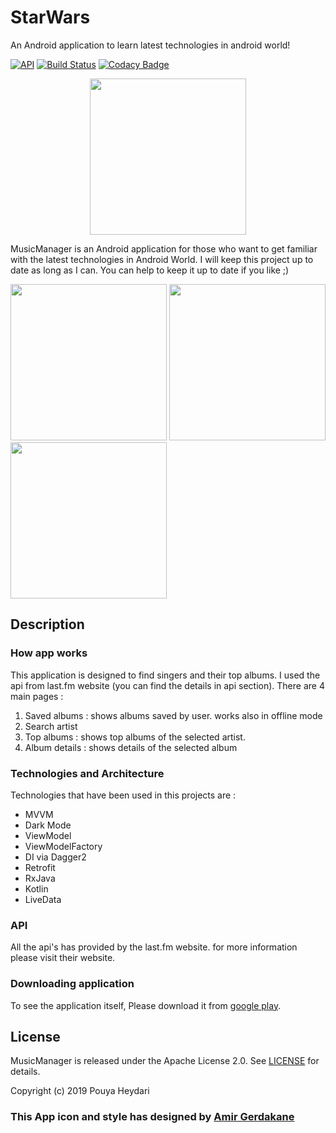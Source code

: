 # StarWars
An Android application to learn latest technologies in android world!

[![API](https://img.shields.io/badge/API-21%2B-brightgreen.svg?style=flat)](https://android-arsenal.com/api?level=21)
[![Build Status](https://travis-ci.org/SirLordPouya/StarWars.svg?branch=master)](https://travis-ci.org/SirLordPouya/StarWars)
[![Codacy Badge](https://api.codacy.com/project/badge/Grade/67a4e8c3a6c240eea8bab676e83c1dbc)](https://www.codacy.com/app/SirLordPouya/MusicManager?utm_source=github.com&amp;utm_medium=referral&amp;utm_content=SirLordPouya/MusicManager&amp;utm_campaign=Badge_Grade)

<p align="center">
<img src="https://raw.githubusercontent.com/SirLordPouya/MusicManager/master/shots/appicon.png" width="250">
</p>

MusicManager is an Android application for those who want to get familiar with the latest technologies in Android World.
I will keep this project up to date as long as I can.
You can help to keep it up to date if you like ;)

<img src="https://raw.githubusercontent.com/SirLordPouya/MusicManager/master/shots/Screenshot_2.png" width="250"> <img src="https://raw.githubusercontent.com/SirLordPouya/MusicManager/master/shots/Screenshot_3.png" width="250"> <img src="https://raw.githubusercontent.com/SirLordPouya/MusicManager/master/shots/Screenshot_4.png" width="250">

## Description

### How app works

This application is designed to find singers and their top albums. I used the api from last.fm website (you can find the details in api section). There are 4 main pages :

1.  Saved albums : shows albums saved by user. works also in offline mode
2.  Search artist
3.  Top albums : shows top albums of the selected artist.
4.  Album details : shows details of the selected album

### Technologies and Architecture

Technologies that have been used in this projects are :

*   MVVM
*   Dark Mode
*   ViewModel
*   ViewModelFactory
*   DI via Dagger2
*   Retrofit
*   RxJava
*   Kotlin
*   LiveData

### API

All the api's has provided by the last.fm website. for more information please visit their website.

### Downloading application

To see the application itself, Please download it from [google play](https://play.google.com/store/apps/details?id=ir.heydarii.musicmanager).

## License

MusicManager is released under the Apache License 2.0. See [LICENSE](https://github.com/SirLordPouya/StarWars/blob/master/LICENSE) for details.

Copyright (c) 2019 Pouya Heydari

### <div>This App icon and style has designed by <a href="https://dribbble.com/Amir-G" title="Amir Gerdakane">Amir Gerdakane</a>
